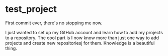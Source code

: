 test_project
============

First commit ever, there's no stopping me now.

I just wanted to set up my GitHub account and learn how to add my projects to a repository. The cool part is I now
know more than just one way to add projects and create new repositoriesj for them. Knowledge is a beautiful thing.
